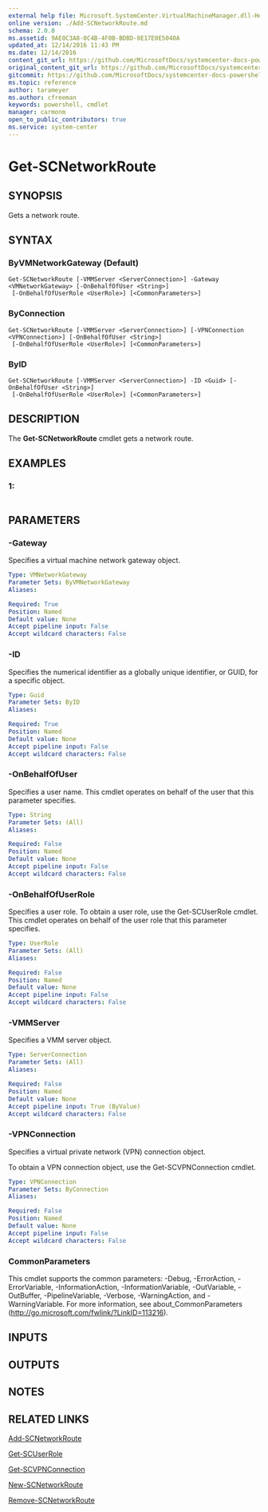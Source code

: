 ```yaml
---
external help file: Microsoft.SystemCenter.VirtualMachineManager.dll-Help.xml
online version: ./Add-SCNetworkRoute.md
schema: 2.0.0
ms.assetid: 9AE0C3A8-0C4B-4F0B-BDBD-0E17E0E5040A
updated_at: 12/14/2016 11:43 PM
ms.date: 12/14/2016
content_git_url: https://github.com/MicrosoftDocs/systemcenter-docs-powershell/blob/master/systemcenter-cmdlets/SystemCenter2016/VirtualMachineManager/v1.0/Get-SCNetworkRoute.md
original_content_git_url: https://github.com/MicrosoftDocs/systemcenter-docs-powershell/blob/master/systemcenter-cmdlets/SystemCenter2016/VirtualMachineManager/v1.0/Get-SCNetworkRoute.md
gitcommit: https://github.com/MicrosoftDocs/systemcenter-docs-powershell/blob/96cd9bd2780eb6b78c540fa00d3b8a4313e3ed40/systemcenter-cmdlets/SystemCenter2016/VirtualMachineManager/v1.0/Get-SCNetworkRoute.md
ms.topic: reference
author: tarameyer
ms.author: cfreeman
keywords: powershell, cmdlet
manager: carmonm
open_to_public_contributors: true
ms.service: system-center
---
```


# Get-SCNetworkRoute

## SYNOPSIS
Gets a network route.

## SYNTAX

### ByVMNetworkGateway (Default)
```
Get-SCNetworkRoute [-VMMServer <ServerConnection>] -Gateway <VMNetworkGateway> [-OnBehalfOfUser <String>]
 [-OnBehalfOfUserRole <UserRole>] [<CommonParameters>]
```

### ByConnection
```
Get-SCNetworkRoute [-VMMServer <ServerConnection>] [-VPNConnection <VPNConnection>] [-OnBehalfOfUser <String>]
 [-OnBehalfOfUserRole <UserRole>] [<CommonParameters>]
```

### ByID
```
Get-SCNetworkRoute [-VMMServer <ServerConnection>] -ID <Guid> [-OnBehalfOfUser <String>]
 [-OnBehalfOfUserRole <UserRole>] [<CommonParameters>]
```

## DESCRIPTION
The **Get-SCNetworkRoute** cmdlet gets a network route.

## EXAMPLES

### 1:
```

```

## PARAMETERS

### -Gateway
Specifies a virtual machine network gateway object.

```yaml
Type: VMNetworkGateway
Parameter Sets: ByVMNetworkGateway
Aliases: 

Required: True
Position: Named
Default value: None
Accept pipeline input: False
Accept wildcard characters: False
```

### -ID
Specifies the numerical identifier as a globally unique identifier, or GUID, for a specific object.

```yaml
Type: Guid
Parameter Sets: ByID
Aliases: 

Required: True
Position: Named
Default value: None
Accept pipeline input: False
Accept wildcard characters: False
```

### -OnBehalfOfUser
Specifies a user name.
This cmdlet operates on behalf of the user that this parameter specifies.

```yaml
Type: String
Parameter Sets: (All)
Aliases: 

Required: False
Position: Named
Default value: None
Accept pipeline input: False
Accept wildcard characters: False
```

### -OnBehalfOfUserRole
Specifies a user role.
To obtain a user role, use the Get-SCUserRole cmdlet.
This cmdlet operates on behalf of the user role that this parameter specifies.

```yaml
Type: UserRole
Parameter Sets: (All)
Aliases: 

Required: False
Position: Named
Default value: None
Accept pipeline input: False
Accept wildcard characters: False
```

### -VMMServer
Specifies a VMM server object.

```yaml
Type: ServerConnection
Parameter Sets: (All)
Aliases: 

Required: False
Position: Named
Default value: None
Accept pipeline input: True (ByValue)
Accept wildcard characters: False
```

### -VPNConnection
Specifies a virtual private network (VPN) connection object.

To obtain a VPN connection object, use the Get-SCVPNConnection cmdlet.

```yaml
Type: VPNConnection
Parameter Sets: ByConnection
Aliases: 

Required: False
Position: Named
Default value: None
Accept pipeline input: False
Accept wildcard characters: False
```

### CommonParameters
This cmdlet supports the common parameters: -Debug, -ErrorAction, -ErrorVariable, -InformationAction, -InformationVariable, -OutVariable, -OutBuffer, -PipelineVariable, -Verbose, -WarningAction, and -WarningVariable. For more information, see about_CommonParameters (http://go.microsoft.com/fwlink/?LinkID=113216).

## INPUTS

## OUTPUTS

## NOTES

## RELATED LINKS

[Add-SCNetworkRoute](xref:SystemCenter2016/VirtualMachineManager/v1.0/Add-SCNetworkRoute.md)

[Get-SCUserRole](xref:SystemCenter2016/VirtualMachineManager/v1.0/Get-SCUserRole.md)

[Get-SCVPNConnection](xref:SystemCenter2016/VirtualMachineManager/v1.0/Get-SCVPNConnection.md)

[New-SCNetworkRoute](xref:SystemCenter2016/VirtualMachineManager/v1.0/New-SCNetworkRoute.md)

[Remove-SCNetworkRoute](xref:SystemCenter2016/VirtualMachineManager/v1.0/Remove-SCNetworkRoute.md)

